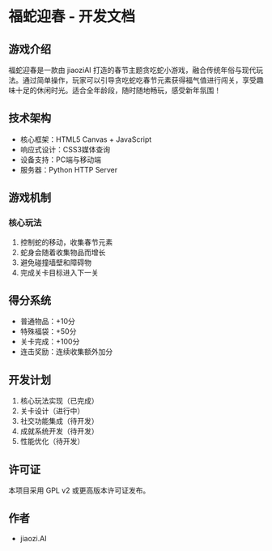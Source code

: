 # 福蛇迎春 - 开发文档

## 游戏介绍
福蛇迎春是一款由 jiaoziAI 打造的春节主题贪吃蛇小游戏，融合传统年俗与现代玩法。通过简单操作，玩家可以引导贪吃蛇吃春节元素获得福气值进行闯关，享受趣味十足的休闲时光。适合全年龄段，随时随地畅玩，感受新年氛围！

## 技术架构
- 核心框架：HTML5 Canvas + JavaScript
- 响应式设计：CSS3媒体查询
- 设备支持：PC端与移动端
- 服务器：Python HTTP Server

## 游戏机制
### 核心玩法
1. 控制蛇的移动，收集春节元素
2. 蛇身会随着收集物品而增长
3. 避免碰撞墙壁和障碍物
4. 完成关卡目标进入下一关

## 得分系统
- 普通物品：+10分
- 特殊福袋：+50分
- 关卡完成：+100分
- 连击奖励：连续收集额外加分

## 开发计划
1. 核心玩法实现（已完成）
2. 关卡设计（进行中）
3. 社交功能集成（待开发）
4. 成就系统开发（待开发）
5. 性能优化（待开发）

## 许可证
本项目采用 GPL v2 或更高版本许可证发布。

## 作者
- jiaozi.AI
